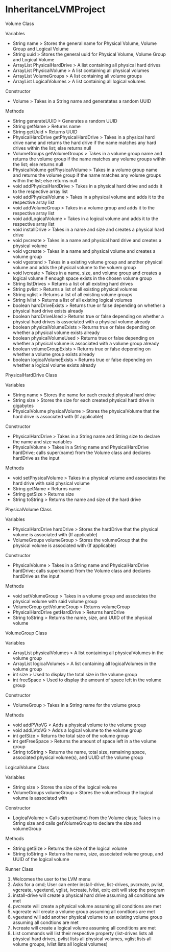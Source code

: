 # InheritanceLVMProject
Volume Class

Variables
  - String name > Stores the general name for Physical Volume, Volume Group and Logical Volume
  - String uuid > Stores the general uuid for Physical Volume, Volume Group and Logical Volume
  - ArrayList PhysicalHardDrive > A list containing all physical hard drives
  - ArrayList PhysicalVolume > A list containing all physical volumes
  - ArrayList VolumeGroups > A list containing all volume groups
  - ArrayList LogicalVolumes > A list containing all logical volumes
  
 Constructor
  - Volume > Takes in a String name and generatates a random UUID
  
 Methods
  - String generateUUID > Generates a random UUID
  - String getName > Returns name
  - String getUuid > Returns UUID
  - PhysicalHardDrive getPhysicalHardDrive > Takes in a physical hard drive name and returns the hard drive if the name matches any hard drives within the list; else returns null
  - VolumeGroups getVolumeGroups > Takes in a volume group name and returns the volume group if the name matches any volume groups within the list; else returns null
  - PhysicalVolume getPhysicalVolume > Takes in a volume group name and returns the volume group if the name matches any volume groups within the list; else returns null
  - void addPhysicalHardDrive > Takes in a physical hard drive and adds it to the respective array list
  - void addPhysicalVolume > Takes in a physical volume and adds it to the respective array list
  - void addVolumeGroup > Takes in a volume group and adds it to the respective array list
  - void addLogicalVolume > Takes in a logical volume and adds it to the respective array list
  - void installDrive > Takes in a name and size and creates a physical hard drive
  - void pvcreate > Takes in a name and physical hard drive and creates a physical volume
  - void vgcreate > Takes in a name and physical volume and creates a volume group
  - void vgextend > Takes in a existing volume group and another physical volume and adds the physical volume to the voluem group
  - void lvcreate > Takes in a name, size, and volume group and creates a logical volume if enough space exists in the chosen volume group
  - String listDrives > Returns a list of all existing hard drives
  - String pvlist > Returns a list of all existing physical volumes
  - String vglist > Returns a list of all existing volume groups
  - String lvlist > Returns a list of all existing logical volumes
  - boolean hardDriveExists > Returns true or false depending on whether a physical hard drive exists already
  - boolean hardDriveUsed > Returns true or false depending on whether a physical hard drives is associated with a physical volume already
  - boolean physicalVolumeExists > Returns true or false depending on whether a physical volume exists already
  - boolean physicalVolumeUsed > Returns true or false depending on whether a physical volume is associated with a volume group already
  - boolean volumeGroupExists > Returns true or false depending on whether a volume group exists already
  - boolean logicalVolumeExists > Returns true or false depending on whether a logical volume exists already
  

PhysicalHardDrive Class

Variables
  - String name > Stores the name for each created physical hard drive
  - String size > Stores the size for each created physical hard drive in gigabytes
  - PhysicalVolume physicalVolume > Stores the physicalVolume that the hard drive is associated with (If applicable)

Constructor
  - PhysicalHardDrive > Takes in a String name and String size to declare the name and size variables
  - PhysicalVolume > Takes in a String name and PhysicalHardDrive hardDrive; calls super(name) from the Volume class and declares hardDrive as the input
  
 Methods
  - void setPhysicalVolume > Takes in a physical volume and associates the hard drive with said physical volume
  - String getName > Returns name
  - String getSize > Returns size
  - String toString > Returns the name and size of the hard drive
  
  
PhysicalVolume Class

Variables
  - PhysicalHardDrive hardDrive > Stores the hardDrive that the physical volume is associated with (If applicable)
  - VolumeGroups volumeGroup > Stores the volumeGroup that the physical volume is associated with (If applicable)

Constructor
  - PhysicalVolume > Takes in a String name and PhysicalHardDrive hardDrive; calls super(name) from the Volume class and declares hardDrive as the input
  
 Methods
  - void setVolumeGroup > Takes in a volume group and associates the physical volume with said volume group
  - VolumeGroup getVolumeGroup > Returns volumeGroup
  - PhysicalHardDrive getHardDrive > Returns hardDrive
  - String toString > Returns the name, size, and UUID of the physical volume


VolumeGroup Class

Variables
  - ArrayList physicalVolumes > A list containing all physicalVolumes in the volume group
  - ArrayList logicalVolumes > A list containing all logicalVolumes in the volume group
  - int size > Used to display the total size in the volume group
  - int freeSpace > Used to display the amount of space left in the volume group
  
 Constructor
  - VolumeGroup > Takes in a String name for the volume group

 Methods
  - void addPVtoVG > Adds a physical volume to the volume group
  - void addLVtoVG > Adds a logical volume to the volume group
  - int getSize > Returns the total size of the volume group
  - int getFreeSpace > Returns the amount of space left in a the volume group
  - String toString > Returns the name, total size, remaining space, associated physical volume(s), and UUID of the volume group
  
 
 LogicalVolume Class
 
 Variables
  - String size > Stores the size of the logical volume
  - VolumeGroups volumeGroup > Stores the volumeGroup the logical volume is associated with
  
 Constructor
  - LogicalVolume > Calls super(name) from the Volume class; Takes in a String size and calls getVolumeGroup to declare the size and volumeGroup
  
 Methods
  - String getSize > Returns the size of the logical volume
  - String toString > Returns the name, size, associated volume group, and UUID of the logical volume
  
  
 Runner Class
  1) Welcomes the user to the LVM menu
  2) Asks for a cmd; User can enter install-drive, list-drives, pvcreate, pvlist, vgcreate, vgextend, vglist, lvcreate, lvlist, exit; exit will stop the program
  3) install-drive will create a physical hard drive assuming all conditions are met
  4) pvcreate will create a physical volume assuming all conditions are met
  5) vgcreate will create a volume group assuming all condtions are met
  6) vgextend will add another physical volume to an existing volume group assuming all condtions are met
  7) lvcreate will create a logical volume assuming all conditions are met
  8) List commands will list their respective property (list-drives lists all physical hard drives, pvlist lists all physical volumes, vglist lists all volume groups, lvlist lists all logical volumes)
